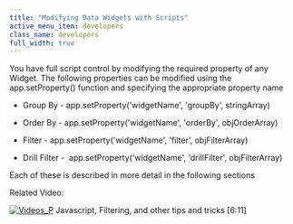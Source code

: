 ```yaml
---
title: "Modifying Data Widgets with Scripts"
active_menu_item: developers
class_name: developers
full_width: true
---
```



You have full script control by modifying the required property of any Widget. The following properties can be modified using the app.setProperty() function and specifying the appropriate property name

 - Group By - app.setProperty('widgetName', 'groupBy', stringArray)

 - Order By - app.setProperty('widgetName', 'orderBy', objOrderArray)

 - Filter - app.setProperty('widgetName', 'filter', objFilterArray)

 - Drill Filter -  app.setProperty('widgetName', 'drillFilter', objFilterArray)

Each of these is described in more detail in the following sections

Related Video:

[![Videos\_P](/img/docs/videos_p.png)](http://www.youtube.com/v/rKbMmF7kcXs?autoplay=1&hd=1&fs=1&showsearch=0&rel=0&) Javascript, Filtering, and other tips and tricks [6:11]

